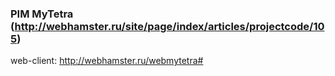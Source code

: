 ### PIM MyTetra (http://webhamster.ru/site/page/index/articles/projectcode/105)

web-client: http://webhamster.ru/webmytetra#
